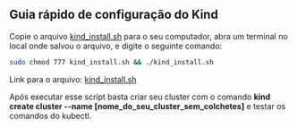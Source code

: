 ## Guia rápido de configuração do Kind

Copie o arquivo [kind_install.sh](https://github.com/Siluryan/Diversos/blob/main/Kubernetes/LinksUteis/kind_install.sh) para o seu computador, abra um terminal no local onde salvou o arquivo, e digite o seguinte comando:

```bash
sudo chmod 777 kind_install.sh && ./kind_install.sh
```

Link para o arquivo: [kind_install.sh](https://github.com/Siluryan/Diversos/blob/main/Kubernetes/LinksUteis/kind_install.sh)

Após executar esse script basta criar seu cluster com o comando **kind create cluster --name [nome_do_seu_cluster_sem_colchetes]** e testar os comandos do kubectl.
